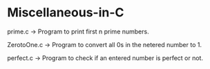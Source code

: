 # Miscellaneous-in-C

prime.c -> Program to print first n prime numbers.

ZerotoOne.c -> Program to convert all 0s in the netered number to 1.

perfect.c -> Program to check if an entered number is perfect or not.
